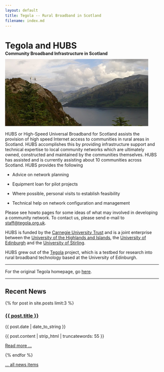 ```yaml
---
layout: default
title: Tegola -- Rural Broadband in Scotland
filename: index.md
---
```


<style>
  .tegola-title h1 {
     padding-bottom: 0px;
     margin-bottom: 0px;
  }
  .tegola-title h4 {
     padding-top: 0px;
     margin-top: 0px;
     margin-bottom: 10px;
  }
</style>
<div class="tegola-title">
  <h1>Tegola and HUBS</h1>
  <h4>Community Broadband Infrastructure in Scotland</h4>
</div>

<div class="image-float-right"> 
  <img src="/media/mhialairigh-doctored1.png" alt="Coille Mhialairigh Mast" />
</div>

HUBS or High-Speed Universal Broadband for Scotland assists the
provision of high speed Internet access to communities in rural areas
in Scotland. HUBS accomplishes this by providing infrastructure
support and technical expertise to local community networks which are
ultimately owned, constructed and maintained by the communities
themselves.  HUBS has assisted and is currently assisting about 10
communities across Scotland. HUBS provides the following

 * Advice on network planning

 * Equipment loan for pilot projects

 * Where possible, personal visits to establish feasibility

 * Technical help on network configuration and management

Please see howto pages for some ideas of what may
involved in developing a community network. To contact us, please send
e-mail to [staff@tegola.org.uk](mailto:staff@tegola.org.uk).

HUBS is funded by the [Carnegie University Trust] and is a joint 
enterprise between the [University of the Highlands and Islands], the
[University of Edinburgh] and the [University of Stirling].  

HUBS grew out of the [Tegola] project, which is a testbed for research
into rural broadband technology based at the University of
Edinburgh.

[Carnegie University Trust]: http://www.carnegie-trust.org/
[Scotland]: http://wikipedia.org/wiki/Scotland
[University of the Highlands and Islands]: http://www.uhi.ac.uk/
[University of Edinburgh]: http://www.ed.ac.uk/
[School of Informatics]: http://www.inf.ed.ac.uk/
[University of Stirling]: http://www.stir.ac.uk/
[Department of Computing Science and Mathematics]: http://www.cs.stir.ac.uk/
[Arnisdale]: http://wikipedia.org/wiki/Arnisdale
[Corran]: http://wikipedia.org/wiki/Corran
[Knoydart]: http://wikipedia.org/wiki/Knoydart
[Isleornsay]: http://wikipedia.org/wiki/Isleornsay
[Armadale]: http://wikipedia.org/wiki/Armadale
[Sabhal Mòr Ostaig]: http://www.smo.uhi.ac.uk/
[UHI]: http://www.uhi.ac.uk/
[janet]: http://www.ja.net/
[Knoydart Foundation]: http://www.knoydart-foundation.com/
[Hebnet]: http://hebnet.co.uk/
[Small Isles]: http://wikipedia.org/wiki/Small_Isles
[Skye]: http://wikipedia.org/wiki/Skye
[Glenfinnan]: http://wikipedia.org/wiki/Glenfinnan
[Applecross]: http://wikipedia.org/wiki/Applecross
[Highland]: http://wikipedia.org/wiki/Scottish_Highlands
[Loch Hourn]: http://wikipedia.org/wiki/Loch_Hourn
[Tegola]: /tegola-history.html
[research]: /tegola-research/index.html
-----

For the original Tegola homepage, go [here].

[here]: tegola.html

-----

Recent News
-----------
{% for post in site.posts limit:3 %}
<div class="blog-post-teaser">
  <h3><a href="{{ post.url }}">{{ post.title }}</a></h3>
  <p>{{ post.date | date_to_string }}</p>
  <p>{{ post.content | strip_html | truncatewords: 55 }}</p>
  <p><a href="{{post.url}}">Read more ...</a></p>
</div>
{% endfor %}

[... all news items](blog.html)
